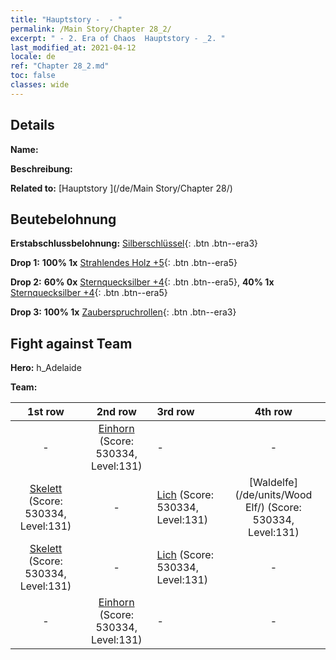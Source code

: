 ```yaml
---
title: "Hauptstory -  - "
permalink: /Main Story/Chapter 28_2/
excerpt: " - 2. Era of Chaos  Hauptstory - _2. "
last_modified_at: 2021-04-12
locale: de
ref: "Chapter 28_2.md"
toc: false
classes: wide
---
```


## Details

 **Name:** 

 **Beschreibung:** 

 **Related to:** [Hauptstory ](/de/Main Story/Chapter 28/)

## Beutebelohnung

 **Erstabschlussbelohnung:** [Silberschlüssel](/de/Items/con_693/){: .btn .btn--era3}

 **Drop 1:** **100% 1x** [Strahlendes Holz +5](/de/Items/mat_97/){: .btn .btn--era5}

 **Drop 2:** **60% 0x** [Sternquecksilber +4](/de/Items/mat_91/){: .btn .btn--era5}, **40% 1x** [Sternquecksilber +4](/de/Items/mat_91/){: .btn .btn--era5}

 **Drop 3:** **100% 1x** [Zauberspruchrollen](/de/Items/con_694/){: .btn .btn--era3}


## Fight against Team
 **Hero:** h_Adelaide

 **Team:**


  | 1st row | 2nd row | 3rd row | 4th row |
  |:----:|:----:|:----|:----:|
  | - | [Einhorn](/de/units/Unicorn/) (Score: 530334, Level:131)  | - | - |
  | [Skelett](/de/units/Skeleton/) (Score: 530334, Level:131)  | - | [Lich](/de/units/Lich/) (Score: 530334, Level:131)  | [Waldelfe](/de/units/Wood Elf/) (Score: 530334, Level:131)  |
  | [Skelett](/de/units/Skeleton/) (Score: 530334, Level:131)  | - | [Lich](/de/units/Lich/) (Score: 530334, Level:131)  | - |
  | - | [Einhorn](/de/units/Unicorn/) (Score: 530334, Level:131)  | - | - |


